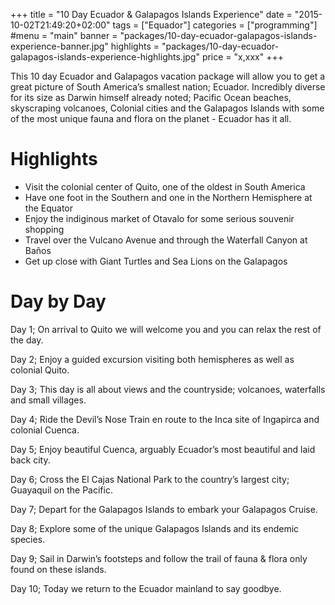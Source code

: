 +++
title = "10 Day Ecuador & Galapagos Islands Experience"
date = "2015-10-02T21:49:20+02:00"
tags = ["Equador"]
categories = ["programming"]
#menu = "main"
banner = "packages/10-day-ecuador-galapagos-islands-experience-banner.jpg"
highlights = "packages/10-day-ecuador-galapagos-islands-experience-highlights.jpg"
price = "x,xxx"
+++

This 10 day Ecuador and Galapagos vacation package will allow you to get a great picture of South America’s smallest nation; Ecuador. Incredibly diverse for its size as Darwin himself already noted; Pacific Ocean beaches, skyscraping volcanoes, Colonial cities and the Galapagos Islands with some of the most unique fauna and flora on the planet - Ecuador has it all.

# Highlights

* Visit the colonial center of Quito, one of the oldest in South America
* Have one foot in the Southern and one in the Northern Hemisphere at the Equator
* Enjoy the indiginous market of Otavalo for some serious souvenir shopping
* Travel over the Vulcano Avenue and through the Waterfall Canyon at Baños
* Get up close with Giant Turtles and Sea Lions on the Galapagos

# Day by Day

Day 1; On arrival to Quito we will welcome you and you can relax the rest of the day.

Day 2; Enjoy a guided excursion visiting both hemispheres as well as colonial Quito.

Day 3; This day is all about views and the countryside; volcanoes, waterfalls and small villages.

Day 4; Ride the Devil’s Nose Train en route to the Inca site of Ingapirca and colonial Cuenca.

Day 5; Enjoy beautiful Cuenca, arguably Ecuador’s most beautiful and laid back city.

Day 6; Cross the El Cajas National Park to the country’s largest city; Guayaquil on the Pacific.

Day 7; Depart for the Galapagos Islands to embark your Galapagos Cruise.

Day 8; Explore some of the unique Galapagos Islands and its endemic species.

Day 9; Sail in Darwin’s footsteps and follow the trail of fauna & flora only found on these islands.

Day 10; Today we return to the Ecuador mainland to say goodbye.
